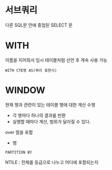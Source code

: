 서브쿼리
=======

다른 SQL문 안에 중첩된 SELECT 문

WITH
===
이름을 지어줘서 임시 테이블처럼 선언 후 계속 사용 가능

```
WITH CTE명 AS(쿼리 표현식)
```


WINDOW
=====
현재 행과 관련이 있는 테이블 행에 대한 계산 수행
- 각 행마다 하나의 결과를 반환
- 실행할 때마다 계산, 범위가 달라질 수 있다. 

over 절을 포함
- 행

```
PARTITION BY

```

NTILE : 전체를 등급으로 나누고 어디에 포함되는지
